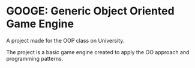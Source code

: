 GOOGE: Generic Object Oriented Game Engine
==========================================

A project made for the OOP class on University.

The project is a basic game engine created to apply the OO approach and programming patterns.

